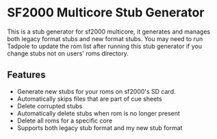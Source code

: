 # SF2000 Multicore Stub Generator

This is a stub generator for sf2000 multicore, it generates and manages both legacy format stubs and new format stubs. You may need to run Tadpole to update the rom list after running this stub generator if you change stubs not on users' roms directory.

## Features
- Generate new stubs for your roms on sf2000's SD card.
- Automatically skips files that are part of cue sheets
- Delete corrupted stubs
- Automatically delete stubs when rom is no longer present
- Delete all roms for a specific core
- Supports both legacy stub format and my new stub format